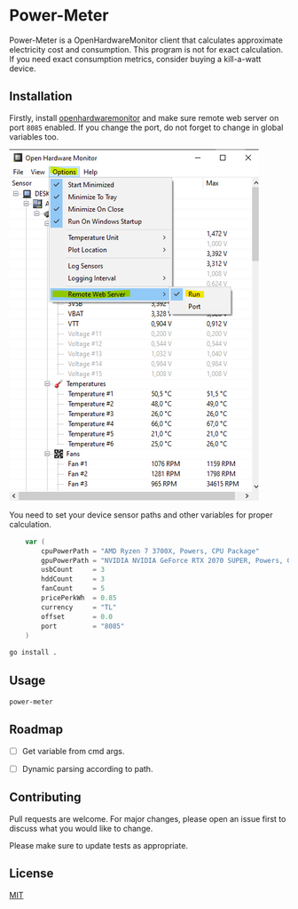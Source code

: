 # Power-Meter

Power-Meter is a OpenHardwareMonitor client that calculates approximate electricity cost and consumption. This program is not for exact calculation. If you need exact consumption metrics, consider buying a kill-a-watt device.

## Installation

Firstly, install [openhardwaremonitor](https://openhardwaremonitor.org/downloads/) and make sure remote web server on port `8085` enabled. If you change the port, do not forget to change in global variables too.

![openhardwaremonitor](./images/tutorial.png)

You need to set your device sensor paths and other variables for proper calculation.

```go
    var (
        cpuPowerPath = "AMD Ryzen 7 3700X, Powers, CPU Package"
        gpuPowerPath = "NVIDIA NVIDIA GeForce RTX 2070 SUPER, Powers, GPU Power"
        usbCount     = 3
        hddCount     = 3
        fanCount     = 5
        pricePerkWh  = 0.85
        currency     = "TL"
        offset       = 0.0
        port         = "8085"
    )
```

```bash
go install .
```

## Usage

```bash
power-meter
```
## Roadmap
- [ ] Get variable from cmd args.
- [ ] Dynamic parsing according to path.


## Contributing
Pull requests are welcome. For major changes, please open an issue first to discuss what you would like to change.

Please make sure to update tests as appropriate.

## License
[MIT](https://choosealicense.com/licenses/mit/)